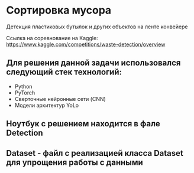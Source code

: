 # Сортировка мусора
Детекция пластиковых бутылок и других объектов на ленте конвейере

Ссылка на соревнование на Kaggle: https://www.kaggle.com/competitions/waste-detection/overview

## Для решения данной задачи использовался следующий стек технологий:
- Python
- PyTorch
- Сверточные нейронные сети (CNN)
- Модели архитектур YoLo

## Ноутбук с решением находится в фале Detection
## Dataset - файл с реализацией класса Dataset для упрощения работы с данными
